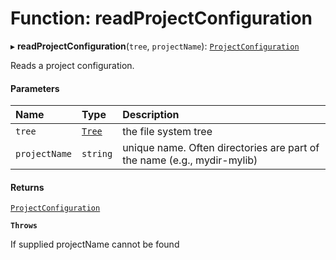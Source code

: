 # Function: readProjectConfiguration

▸ **readProjectConfiguration**(`tree`, `projectName`): [`ProjectConfiguration`](../../reference/core-api/devkit/documents/ProjectConfiguration)

Reads a project configuration.

#### Parameters

| Name          | Type                                                     | Description                                                             |
| :------------ | :------------------------------------------------------- | :---------------------------------------------------------------------- |
| `tree`        | [`Tree`](../../reference/core-api/devkit/documents/Tree) | the file system tree                                                    |
| `projectName` | `string`                                                 | unique name. Often directories are part of the name (e.g., mydir-mylib) |

#### Returns

[`ProjectConfiguration`](../../reference/core-api/devkit/documents/ProjectConfiguration)

**`Throws`**

If supplied projectName cannot be found
